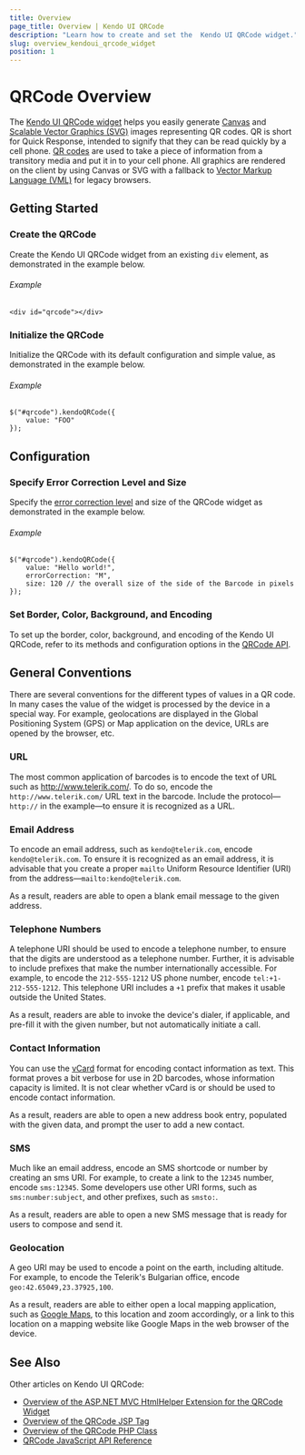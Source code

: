```yaml
---
title: Overview
page_title: Overview | Kendo UI QRCode
description: "Learn how to create and set the  Kendo UI QRCode widget."
slug: overview_kendoui_qrcode_widget
position: 1
---
```


# QRCode Overview

The [Kendo UI QRCode widget](http://demos.telerik.com/kendo-ui/qrcode/index) helps you easily generate [Canvas](https://en.wikipedia.org/wiki/Canvas_X) and [Scalable Vector Graphics (SVG)](https://en.wikipedia.org/wiki/Scalable_Vector_Graphics) images representing QR codes. QR is short for Quick Response, intended to signify that they can be read quickly by a cell phone. [QR codes](https://en.wikipedia.org/wiki/QR_code) are used to take a piece of information from a transitory media and put it in to your cell phone. All graphics are rendered on the client by using Canvas or SVG with a fallback to [Vector Markup Language (VML)](https://en.wikipedia.org/wiki/Vector_Markup_Language) for legacy browsers.

## Getting Started

### Create the QRCode

Create the Kendo UI QRCode widget from an existing `div` element, as demonstrated in the example below.

###### Example

    <div id="qrcode"></div>

### Initialize the QRCode

Initialize the QRCode with its default configuration and simple value, as demonstrated in the example below.

###### Example

    $("#qrcode").kendoQRCode({
        value: "FOO"
    });

## Configuration

### Specify Error Correction Level and Size

Specify the [error correction level](http://en.wikipedia.org/wiki/QR_code#Error_correction) and size of the QRCode widget as demonstrated in the example below.

###### Example

    $("#qrcode").kendoQRCode({
        value: "Hello world!",
		errorCorrection: "M",
		size: 120 // the overall size of the side of the Barcode in pixels
    });

### Set Border, Color, Background, and Encoding

To set up the border, color, background, and encoding of the Kendo UI QRCode, refer to its methods and configuration options in the [QRCode API](/api/javascript/dataviz/ui/qrcode).

## General Conventions

There are several conventions for the different types of values in a QR code. In many cases the value of the widget is processed by the device in a special way. For example, geolocations are displayed in the Global Positioning System (GPS) or Map application on the device, URLs are opened by the browser, etc.

### URL

The most common application of barcodes is to encode the text of URL such as http://www.telerik.com/. To do so, encode the `http://www.telerik.com/` URL text in the barcode. Include the protocol&mdash;`http://` in the example&mdash;to ensure it is recognized as a URL.

### Email Address

To encode an email address, such as `kendo@telerik.com`, encode `kendo@telerik.com`. To ensure it is recognized as an email address, it is advisable that you create a proper `mailto` Uniform Resource Identifier (URI) from the address&mdash;`mailto:kendo@telerik.com`.

As a result, readers are able to open a blank email message to the given address.

### Telephone Numbers

A telephone URI should be used to encode a telephone number, to ensure that the digits are understood as a telephone number. Further, it is advisable to include prefixes that make the number internationally accessible. For example, to encode the `212-555-1212` US phone number, encode `tel:+1-212-555-1212`. This telephone URI includes a `+1` prefix that makes it usable outside the United States.

As a result, readers are able to invoke the device's dialer, if applicable, and pre-fill it with the given number, but not automatically initiate a call.

### Contact Information

You can use the [vCard](http://en.wikipedia.org/wiki/VCard) format for encoding contact information as text. This format proves a bit verbose for use in 2D barcodes, whose information capacity is limited. It is not clear whether vCard is or should be used to encode contact information.

As a result, readers are able to open a new address book entry, populated with the given data, and prompt the user to add a new contact.

### SMS

Much like an email address, encode an SMS shortcode or number by creating an sms URI. For example, to create a link to the `12345` number, encode `sms:12345`. Some developers use other URI forms, such as `sms:number:subject`, and other prefixes, such as `smsto:`.

As a result, readers are able to open a new SMS message that is ready for users to compose and send it.

### Geolocation

A geo URI may be used to encode a point on the earth, including altitude. For example, to encode the Telerik's Bulgarian office, encode `geo:42.65049,23.37925,100`.

As a result, readers are able to either open a local mapping application, such as [Google Maps](https://www.google.bg/maps/), to this location and zoom accordingly, or a link to this location on a mapping website like Google Maps in the web browser of the device.

## See Also

Other articles on Kendo UI QRCode:

* [Overview of the ASP.NET MVC HtmlHelper Extension for the QRCode Widget](/aspnet-mvc/helpers/qrcode/overview)
* [Overview of the QRCode JSP Tag](/jsp/tags/qrcode/overview)
* [Overview of the QRCode PHP Class](/php/widgets/qrcode/overview)
* [QRCode JavaScript API Reference](/api/javascript/dataviz/ui/qrcode)
